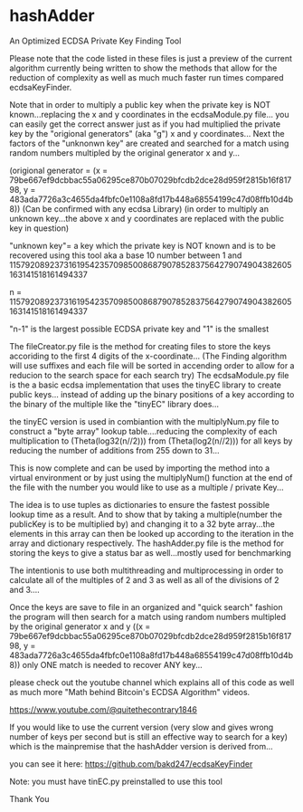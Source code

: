 # hashAdder
An Optimized ECDSA Private Key Finding Tool

Please note that the code listed in these files is just a preview of the current algorithm currently being written to show the methods that 
allow for the reduction of complexity as well as much much faster run times compared ecdsaKeyFinder.

Note that in order to multiply a public key when the private key is NOT known...replacing the x and y coordinates in the ecdsaModule.py file...
you can easily get the correct answer just as if you had multiplied the private key by the "origional generators" (aka "g") x and y coordinates...
Next the factors of the "unknonwn key" are created and searched for a match using random numbers multipled by the original generator x and y...

(origional generator = (x = 79be667ef9dcbbac55a06295ce870b07029bfcdb2dce28d959f2815b16f81798, y = 483ada7726a3c4655da4fbfc0e1108a8fd17b448a68554199c47d08ffb10d4b8))
(Can be confirmed with any ecdsa Library)
(in order to multiply an unknown key...the above x and y coordinates are replaced with the public key in question)

"unknown key"= a key which the private key is NOT known and is to be recovered using this tool
aka a base 10 number between 1 and 115792089237316195423570985008687907852837564279074904382605163141518161494337

n = 115792089237316195423570985008687907852837564279074904382605163141518161494337

"n-1" is the largest possible ECDSA private key and "1" is the smallest

The fileCreator.py file is the method for creating files to store the keys accoriding to the first 4 digits of the x-coordinate...
(The Finding algorithm will use suffixes and each file will be sorted in accending order to allow for a reducion to the search space for each search try)
The ecdsaModule.py file is the a basic ecdsa implementation that uses the tinyEC library to create public keys...
instead of adding up the binary positions of a key according to the binary of the multiple like the "tinyEC" library does...

the tinyEC version is used in combiantion with the multiplyNum.py file to construct a "byte array" lookup table....reducing the complexity of each
multiplication to (Theta(log32(n//2))) from (Theta(log2(n//2))) for all keys by reducing the number of additions from 255 down to 31...

This is now complete and can be used by importing the method into a virtual environment or by just using the multiplyNum() function at the end of the file with the number you would like to use as a multiple / private Key...

The idea is to use tuples as dictionaries to ensure the fastest possible lookup time as a result.
And to show that by taking a multiple(number the publicKey is to be multiplied by) and changing it to a 32 byte array...the elements in this array
can then be looked up according to the iteration in the array and dictionary respectively.
The hashAdder.py file is the method for storing the keys to give a status bar as well...mostly used for benchmarking

The intentionis to use both multithreading and multiprocessing in order to calculate all of the multiples of 2 and 3 as well as all of the 
divisions of 2 and 3....

Once the keys are save to file in an organized and "quick search" fashion
the program will then search for a match using random numbers multipled by the original generator x and y ((x = 79be667ef9dcbbac55a06295ce870b07029bfcdb2dce28d959f2815b16f81798, y = 483ada7726a3c4655da4fbfc0e1108a8fd17b448a68554199c47d08ffb10d4b8))
only ONE match is needed to recover ANY key...

please check out the youtube channel which explains all of this code as well as much more "Math behind Bitcoin's ECDSA Algorithm" videos.

https://www.youtube.com/@quitethecontrary1846

If you would like to use the current version (very slow and gives wrong number of keys per second but is still an effective way to search for a key)
which is the mainpremise that the hashAdder version is derived from...

you can see it here:
https://github.com/bakd247/ecdsaKeyFinder

Note: you must have tinEC.py preinstalled to use this tool

Thank You
